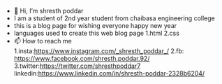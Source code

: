- 👋 Hi, I’m shresth poddar
- I am a student of 2nd year student from chaibasa engineering college 
- this is a blog page for wishing everyone happy new year
- languages used to create this web blog page
  1.html
  2.css
- 📫 How to reach me 
1.insta:https://www.instagram.com/_shresth_poddar_/
2.fb: https://www.facebook.com/shresth.poddar.92/
3.twitter:https://twitter.com/shresthpoddar7
linkedin:https://www.linkedin.com/in/shresth-poddar-2328b6204/

<!---
poddarshrseth/poddarshrseth is a ✨ special ✨ repository because its `README.md` (this file) appears on your GitHub profile.
You can click the Preview link to take a look at your changes.
--->
